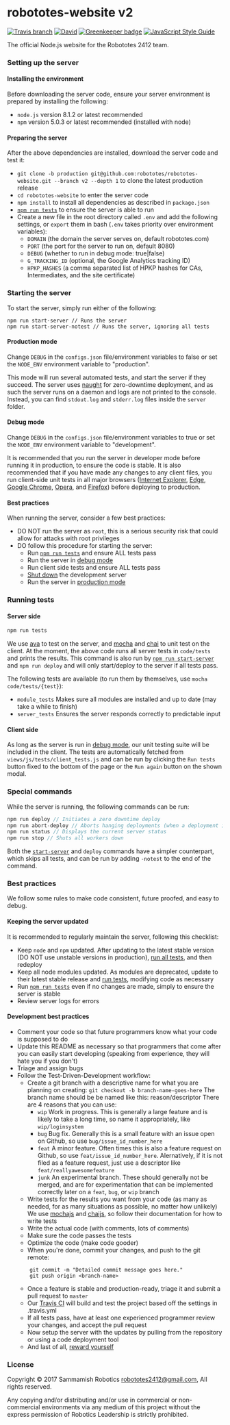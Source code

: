 # robototes-website v2

[![Travis branch](https://img.shields.io/travis/robototes/robototes-website/master.svg?style=flat-square)](https://travis-ci.org/robototes/robototes-website)
[![David](https://img.shields.io/david/robototes/robototes-website.svg?style=flat-square)](https://david-dm.org/robototes/robototes-website#info=dependencies)
[![Greenkeeper badge](https://img.shields.io/badge/greenkeeper-enabled-brightgreen.svg?style=flat-square)](https://greenkeeper.io/)
[![JavaScript Style Guide](https://img.shields.io/badge/code_style-standard-brightgreen.svg?style=flat-square)](https://standardjs.com)

The official Node.js website for the Robototes 2412 team.

### <a id="setup">Setting up the server</a>

#### Installing the environment

Before downloading the server code, ensure your server environment is prepared by installing the following:

* `node.js` version 8.1.2 or latest recommended
* `npm` version 5.0.3 or latest recommended (installed with node)

#### Preparing the server

After the above dependencies are installed, download the server code and test it:

* `git clone -b production git@github.com:robototes/robototes-website.git --branch v2 --depth 1` to clone the latest production release
* `cd robototes-website` to enter the server code
* `npm install` to install all dependencies as described in `package.json`
* [`npm run tests`](#runningtests) to ensure the server is able to run
* Create a new file in the root directory called `.env` and add the following settings, or `export` them in bash (`.env` takes priority over
environment variables):
    - `DOMAIN` (the domain the server serves on, default robototes.com)
    - `PORT` (the port for the server to run on, default 8080)
    - `DEBUG` (whether to run in debug mode: true|false)
    - `G_TRACKING_ID` (optional, the Google Analytics tracking ID)
    - `HPKP_HASHES` (a comma separated list of HPKP hashes for CAs, Intermediates, and the site certificate)

### <a id="startserver">Starting the server</a>

To start the server, simply run either of the following:

```shell
npm run start-server // Runs the server
npm run start-server-notest // Runs the server, ignoring all tests
```

#### <a id="prodmode">Production mode</a>

Change `DEBUG` in the `configs.json` file/environment variables to false or set the `NODE_ENV` environment variable to "production".

This mode will run several automated tests, and start the server if they succeed. The server uses [naught](https://www.npmjs.com/package/naught) for zero-downtime
deployment, and as such the server runs on a daemon and logs are not printed to the console. Instead, you can find `stdout.log` and `stderr.log` files inside
the `server` folder.

#### <a id="debugmode">Debug mode</a>

Change `DEBUG` in the `configs.json` file/environment variables to true or set the `NODE_ENV` environment variable to "development".

It is recommended that you run the server in developer mode before running it in production, to ensure the code is stable. It is also recommended that
if you have made any changes to any client files, you run client-side unit tests in all major browsers
([Internet Explorer](https://www.microsoft.com/en-us/download/internet-explorer.aspx), [Edge](https://www.microsoft.com/en-us/windows/microsoft-edge),
[Google Chrome](https://www.google.com/chrome/browser/desktop/), [Opera](https://www.opera.com/), and [Firefox](https://mozilla.org)) before deploying to production.

#### Best practices

When running the server, consider a few best practices:

* DO NOT run the server as `root`, this is a serious security risk that could allow for attacks with root privileges
* DO follow this procedure for starting the server:
    * Run [`npm run tests`](#runningtests) and ensure ALL tests pass
    * Run the server in [debug mode](#debugmode)
    * Run client side tests and ensure ALL tests pass
    * [Shut down](#specialcommands) the development server
    * Run the server in [production mode](#prodmode)

### <a id="runningtests">Running tests</a>

#### Server side

```javascript
npm run tests
```

We use [ava](https://www.npmjs.com/package/ava) to test on the server, and [mocha](https://www.npmjs.com/package/mocha) and [chai](https://www.npmjs.com/package/chai) to unit test
on the client. At the moment, the above code runs all server tests in `code/tests` and prints the results. This command is also run by [`npm run start-server`](#startserver) and
`npm run deploy` and will only start/deploy to the server if all tests pass.

The following tests are available (to run them by themselves, use `mocha code/tests/{test}`):

* `module_tests` Makes sure all modules are installed and up to date (may take a while to finish)
* `server_tests` Ensures the server responds correctly to predictable input

#### Client side

As long as the server is run in [debug mode](#debugmode), our unit testing suite will be included in the client. The tests are automatically fetched from
`views/js/tests/client_tests.js` and can be run by clicking the `Run tests` button fixed to the bottom of the page or the `Run again` button on the shown modal.

### <a id="specialcommands">Special commands</a>

While the server is running, the following commands can be run:

```javascript
npm run deploy // Initiates a zero downtime deploy
npm run abort-deploy // Aborts hanging deployments (when a deployment is unable to start or stop workers)
npm run status // Displays the current server status
npm run stop // Shuts all workers down
```

Both the [`start-server`](#startserver) and `deploy` commands have a simpler counterpart, which skips all tests, and can be run by adding `-notest` to the end of the
command.

### Best practices

We follow some rules to make code consistent, future proofed, and easy to debug.

#### Keeping the server updated

It is recommended to regularly maintain the server, following this checklist:

* Keep `node` and `npm` updated. After updating to the latest stable version (DO NOT use unstable versions in production), [run all tests](#runningtests), and then
redeploy
* Keep all node modules updated. As modules are deprecated, update to their latest stable release and [run tests](#runningtests), modifying code as necessary
* Run [`npm run tests`](#runningtests) even if no changes are made, simply to ensure the server is stable
* Review server logs for errors

#### Development best practices

* Comment your code so that future programmers know what your code is supposed to do
* Update this README as necessary so that programmers that come after you can easily start developing (speaking from experience, they will hate you if you don't)
* Triage and assign bugs
* Follow the Test-Driven-Development workflow:
    * Create a git branch with a descriptive name for what you are planning on creating:
    `git checkout -b branch-name-goes-here`
        The branch name should be be named like this: reason/descriptor
        There are 4 reasons that you can use:
        * `wip` Work in progress. This is generally a large feature and is likely to take a long time, so name it appropriately, like
            `wip/loginsystem`
        * `bug` Bug fix. Generally this is a small feature with an issue open on Github, so use `bug/issue_id_number_here`
        * `feat` A minor feature. Often times this is also a feature request on Github, so use `feat/issue_id_number_here`.
            Alernatively, if it is not filed as a feature request, just use a descriptor like `feat/reallyawesomefeature`
        * `junk` An experimental branch. These should generally not be merged, and are for experimentation that can be implemented
            correctly later on a `feat`, `bug`, or `wip` branch
    * Write tests for the results you want from your code (as many as needed, for as many situations as possible, no matter how unlikely)
    We use [mochajs](https://mochajs.org/) and [chaijs](http://chaijs.com/), so follow their documentation for how to write tests
    * Write the actual code (with comments, lots of comments)
    * Make sure the code passes the tests
    * Optimize the code (make code gooder)
    * When you're done, commit your changes, and push to the git remote:
    ```
        git commit -m "Detailed commit message goes here."
        git push origin <branch-name>
    ```
    * Once a feature is stable and production-ready, triage it and submit a pull request to `master`
    * Our [Travis CI](https://travis-ci.org/robototes/robototes-website/) will build and test the project based off the settings in .travis.yml
    * If all tests pass, have at least one experienced programmer review your changes, and accept the pull request
    * Now setup the server with the updates by pulling from the repository or using a code deployment tool
    * And last of all, [reward yourself](http://www.rinkworks.com/stupid/)

### License

Copyright &copy; 2017 Sammamish Robotics <robototes2412@gmail.com>, All rights reserved.

Any copying and/or distributing and/or use in commercial or non-commercial environments
via any medium of this project without the express permission of Robotics Leadership is strictly prohibited.